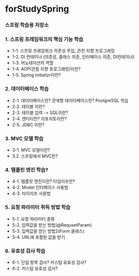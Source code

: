 # forStudySpring

### 스프링 학습용 저장소


### 1. 스프링 프레임워크의 핵심 기능 학습
  - 1-1. 스프링 프레임워크 의존성 주입, 관전 지향 프로그래밍
  - 1-2. DI 컨테이너 (의존성, 클래스 의존, 인터페이스 의존, DI컨테이너)
  - 1-3. 어노테이션의 역할
  - 1-4. AOP(관점 지향 프로그래밍)이란?
  - 1-5. Spring Initializr이란?


### 2. 데이터베이스 학습
  - 2-1. 데이터베이스란? 관계형 데이터베이스란? PostgreSQL 학습
  - 2-2. 테이블 이란?
  - 2-3. 테이블 입력 -> SQL이란?
  - 2-4. 엔티티란? 리포지토리란?
  - 2-5. JDBC 이란?


### 3. MVC 모델 학습
  - 3-1. MVC 모델이란?
  - 3.2. 스프링에서 MVC란?


### 4. 템플린 엔진 학습?
  - 4-1. 템플릿 엔진이란? 타임리프란?
  - 4-2. Model 인터페이스 사용법
  - 4-3. 타이리프 사용법


### 5. 요청 파라미터 취득 방법 학습
  - 5-1. 요청 파라미터 종류
  - 5-2. 입력값을 받는 방법(@RequsetParam)
  - 5-3. 입력값을 받는 방법2(Form 클래스)
  - 5-4. URL에 포함된 값을 받기

### 6. 유효성 검사 학습
  - 6-1. 단일 항목 검사? 커스텀 유효성 검사?
  - 6-2. 커스텀 유효성 검사?

